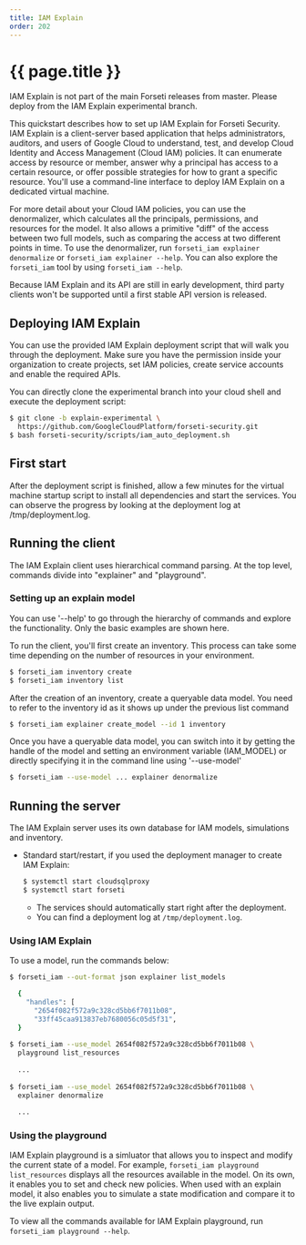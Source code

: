 ```yaml
---
title: IAM Explain
order: 202
---
```

# {{ page.title }}

IAM Explain is not part of the main Forseti releases from master. Please
deploy from the IAM Explain experimental branch.

This quickstart describes how to set up IAM Explain for Forseti Security.
IAM Explain is a client-server based application that helps administrators,
auditors, and users of Google Cloud to understand, test, and develop Cloud
Identity and Access Management (Cloud IAM) policies. It can enumerate access by
resource or member, answer why a principal has access to a certain resource, or
offer possible strategies for how to grant a specific resource. You'll use a
command-line interface to deploy IAM Explain on a dedicated virtual machine.

For more detail about your Cloud IAM policies, you can use the denormalizer,
which calculates all the principals, permissions, and resources for the model.
It also allows a primitive "diff" of the access between two full models, such
as comparing the access at two different points in time. To use the
denormalizer, run `forseti_iam explainer denormalize` or
`forseti_iam explainer --help`. You can also explore the `forseti_iam` tool by
using `forseti_iam --help`.

Because IAM Explain and its API are still in early development, third party
clients won't be supported until a first stable API version is released.

## Deploying IAM Explain 

You can use the provided IAM Explain deployment script that will walk you through
the deployment. Make sure you have the permission inside your organization to
create projects, set IAM policies, create service accounts and enable the required
APIs.

You can directly clone the experimental branch into your cloud shell and execute
the deployment script:

  ```bash
  $ git clone -b explain-experimental \
    https://github.com/GoogleCloudPlatform/forseti-security.git
  $ bash forseti-security/scripts/iam_auto_deployment.sh
  ```


## First start

After the deployment script is finished, allow a few minutes for the virtual machine
startup script to install all dependencies and start the services. You can observe
the progress by looking at the deployment log at /tmp/deployment.log.
## Running the client

The IAM Explain client uses hierarchical command parsing. At the top level,
commands divide into "explainer" and "playground".

### Setting up an explain model

You can use '--help' to go through the hierarchy of commands and explore
the functionality. Only the basic examples are shown here.

To run the client, you'll first create an inventory. This process can take
some time depending on the number of resources in your environment.

```bash
$ forseti_iam inventory create
$ forseti_iam inventory list
```

After the creation of an inventory, create a queryable data model. You need
to refer to the inventory id as it shows up under the previous list command

```bash
$ forseti_iam explainer create_model --id 1 inventory
```

Once you have a queryable data model, you can switch into it by getting the
handle of the model and setting an environment variable (IAM_MODEL) or directly
specifying it in the command line using '--use-model'

```bash
$ forseti_iam --use-model ... explainer denormalize
```

## Running the server

The IAM Explain server uses its own database for IAM models, simulations and inventory.


  - Standard start/restart, if you used the deployment manager to create IAM
  Explain:

      ```bash
      $ systemctl start cloudsqlproxy
      $ systemctl start forseti
      ```

    - The services should automatically start right after the deployment.
    - You can find a deployment log at `/tmp/deployment.log`.

### Using IAM Explain

To use a model, run the commands below:

  ```bash
  $ forseti_iam --out-format json explainer list_models

    {
      "handles": [
        "2654f082f572a9c328cd5bb6f7011b08",
        "33ff45caa913837eb7680056c05d5f31",
    }
    
  $ forseti_iam --use_model 2654f082f572a9c328cd5bb6f7011b08 \
    playground list_resources
    
    ...
    
  $ forseti_iam --use_model 2654f082f572a9c328cd5bb6f7011b08 \
    explainer denormalize
    
    ...
  ```

### Using the playground

IAM Explain playground is a simluator that allows you to inspect and modify
the current state of a model. For example,
`forseti_iam playground list_resources` displays all the resources available
in the model. On its own, it enables you to set and check new policies. When
used with an explain model, it also enables you to simulate a state
modification and compare it to the live explain output.

To view all the
commands available for IAM Explain playground, run
`forseti_iam playground --help`.
